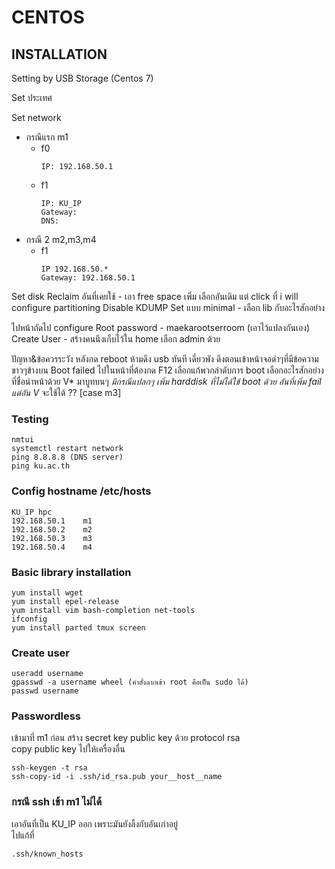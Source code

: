 # CENTOS
## INSTALLATION  

Setting by USB Storage (Centos 7)

Set ประเทศ

Set network
* กรณีแรก m1
	* f0
      ```
      IP: 192.168.50.1
      ```
    * f1
      ```
      IP: KU_IP
      Gateway: 
      DNS:
      ```
* กรณี 2 m2,m3,m4
  * f1
    ```
    IP 192.168.50.*
    Gateway: 192.168.50.1
    ```
  
Set disk
	Reclaim อันที่เคยใช้ - เอา free space เพิ่ม
	เลือกอันเดิม แต่ click ที่ i will configure partitioning
Disable KDUMP
Set แบบ minimal -  เลือก lib กับอะไรสักอย่าง 

ไปหน้าถัดไป configure
	Root password - maekarootserroom (เอาไว้แปลงกันเอง)
	Create User - สร้างคนนึงเก็บไว้ใน home เลือก admin ด้วย


ปัญหา&ข้อควรระวัง
หลังกด reboot ห้ามดึง usb ทันที เดี๋ยวพัง ดึงตอนเข้าหน้าจอดำๆที่มีข้อความขาวๆข้างบน
Boot failed ไปในหน้าที่ต้องกด F12 เลือกแก้พวกลำดับการ boot เลือกอะไรสักอย่างที่ชื่อนำหน้าด้วย V* มาบูทบนๆ
*มีกรณีแปลกๆ เพิ่ม harddisk ที่ไม่ได้ใข้ boot ด้วย อันที่เพิ่ม fail แต่อัน V* จะใช้ได้ ?? [case m3]

### Testing
```
nmtui
systemctl restart network
ping 8.8.8.8 (DNS server)
ping ku.ac.th
```

### Config hostname /etc/hosts
```
KU_IP hpc
192.168.50.1	m1
192.168.50.2	m2
192.168.50.3	m3
192.168.50.4	m4
```

### Basic library installation
```
yum install wget
yum install epel-release
yum install vim bash-completion net-tools
ifconfig
yum install parted tmux screen
```

### Create user
```
useradd username
gpasswd -a username wheel (คำสั่งลากเข้า root คือเป็น sudo ได้)
passwd username
```

### Passwordless
เข้ามาที่ m1 ก่อน
สร้าง secret key public key ด้วย protocol rsa  
copy public key ไปให้เครื่องอื่น
```
ssh-keygen -t rsa
ssh-copy-id -i .ssh/id_rsa.pub your__host__name
```

### กรณี ssh เข้า m1 ไม่ได้
เอาอันที่เป็น KU_IP ออก เพราะมันยังลิ้งกับอันเก่าอยู่  
ไปแก้ที่ 
```
.ssh/known_hosts
```

